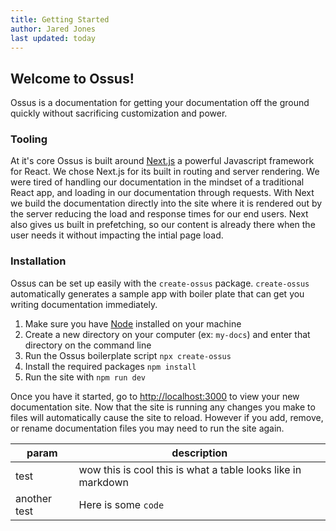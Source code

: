 ```yaml
---
title: Getting Started
author: Jared Jones
last updated: today
---
```


## Welcome to Ossus!

Ossus is a documentation for getting your documentation off the ground quickly without sacrificing customization and power.

### Tooling

At it's core Ossus is built around [Next.js](https://nextjs.org/) a powerful Javascript framework for React. We chose Next.js for its built in routing and server rendering. We were tired of handling our documentation in the mindset of a traditional React app, and loading in our documentation through requests. With Next we build the documentation directly into the site where it is rendered out by the server reducing the load and response times for our end users. Next also gives us built in prefetching, so our content is already there when the user needs it without impacting the intial page load.

### Installation

Ossus can be set up easily with the `create-ossus` package. `create-ossus` automatically generates a sample app with boiler plate that can get you writing documentation immediately.

1. Make sure you have [Node](https://nodejs.org/en/) installed on your machine
2. Create a new directory on your computer (ex: `my-docs`) and enter that directory on the command line
3. Run the Ossus boilerplate script `npx create-ossus`
4. Install the required packages `npm install`
5. Run the site with `npm run dev`

Once you have it started, go to <http://localhost:3000> to view your new documentation site. Now that the site is running any changes you make to files will automatically cause the site to reload. However if you add, remove, or rename documentation files you may need to run the site again.

| param | description |
| ----- | ----------- |
| test | wow this is cool this is what a table looks like in markdown |
| another test | Here is some `code` |